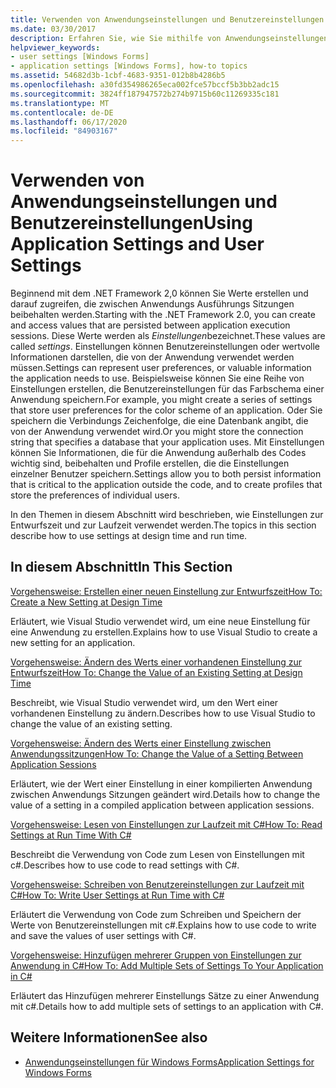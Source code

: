 ```yaml
---
title: Verwenden von Anwendungseinstellungen und Benutzereinstellungen
ms.date: 03/30/2017
description: Erfahren Sie, wie Sie mithilfe von Anwendungseinstellungen und Benutzereinstellungen Werte erstellen und darauf zugreifen, die zwischen Anwendungs Ausführungs Sitzungen beibehalten werden.
helpviewer_keywords:
- user settings [Windows Forms]
- application settings [Windows Forms], how-to topics
ms.assetid: 54682d3b-1cbf-4683-9351-012b8b4286b5
ms.openlocfilehash: a30fd354986265eca002fce57bccf5b3bb2adc15
ms.sourcegitcommit: 3824ff187947572b274b9715b60c11269335c181
ms.translationtype: MT
ms.contentlocale: de-DE
ms.lasthandoff: 06/17/2020
ms.locfileid: "84903167"
---
```

# <a name="using-application-settings-and-user-settings"></a><span data-ttu-id="6f72b-103">Verwenden von Anwendungseinstellungen und Benutzereinstellungen</span><span class="sxs-lookup"><span data-stu-id="6f72b-103">Using Application Settings and User Settings</span></span>
<span data-ttu-id="6f72b-104">Beginnend mit dem .NET Framework 2,0 können Sie Werte erstellen und darauf zugreifen, die zwischen Anwendungs Ausführungs Sitzungen beibehalten werden.</span><span class="sxs-lookup"><span data-stu-id="6f72b-104">Starting with the .NET Framework 2.0, you can create and access values that are persisted between application execution sessions.</span></span> <span data-ttu-id="6f72b-105">Diese Werte werden als *Einstellungen*bezeichnet.</span><span class="sxs-lookup"><span data-stu-id="6f72b-105">These values are called *settings*.</span></span> <span data-ttu-id="6f72b-106">Einstellungen können Benutzereinstellungen oder wertvolle Informationen darstellen, die von der Anwendung verwendet werden müssen.</span><span class="sxs-lookup"><span data-stu-id="6f72b-106">Settings can represent user preferences, or valuable information the application needs to use.</span></span> <span data-ttu-id="6f72b-107">Beispielsweise können Sie eine Reihe von Einstellungen erstellen, die Benutzereinstellungen für das Farbschema einer Anwendung speichern.</span><span class="sxs-lookup"><span data-stu-id="6f72b-107">For example, you might create a series of settings that store user preferences for the color scheme of an application.</span></span> <span data-ttu-id="6f72b-108">Oder Sie speichern die Verbindungs Zeichenfolge, die eine Datenbank angibt, die von der Anwendung verwendet wird.</span><span class="sxs-lookup"><span data-stu-id="6f72b-108">Or you might store the connection string that specifies a database that your application uses.</span></span> <span data-ttu-id="6f72b-109">Mit Einstellungen können Sie Informationen, die für die Anwendung außerhalb des Codes wichtig sind, beibehalten und Profile erstellen, die die Einstellungen einzelner Benutzer speichern.</span><span class="sxs-lookup"><span data-stu-id="6f72b-109">Settings allow you to both persist information that is critical to the application outside the code, and to create profiles that store the preferences of individual users.</span></span>  
  
 <span data-ttu-id="6f72b-110">In den Themen in diesem Abschnitt wird beschrieben, wie Einstellungen zur Entwurfszeit und zur Laufzeit verwendet werden.</span><span class="sxs-lookup"><span data-stu-id="6f72b-110">The topics in this section describe how to use settings at design time and run time.</span></span>  
  
## <a name="in-this-section"></a><span data-ttu-id="6f72b-111">In diesem Abschnitt</span><span class="sxs-lookup"><span data-stu-id="6f72b-111">In This Section</span></span>  
 [<span data-ttu-id="6f72b-112">Vorgehensweise: Erstellen einer neuen Einstellung zur Entwurfszeit</span><span class="sxs-lookup"><span data-stu-id="6f72b-112">How To: Create a New Setting at Design Time</span></span>](how-to-create-a-new-setting-at-design-time.md)  
  
 <span data-ttu-id="6f72b-113">Erläutert, wie Visual Studio verwendet wird, um eine neue Einstellung für eine Anwendung zu erstellen.</span><span class="sxs-lookup"><span data-stu-id="6f72b-113">Explains how to use Visual Studio to create a new setting for an application.</span></span>  
  
 [<span data-ttu-id="6f72b-114">Vorgehensweise: Ändern des Werts einer vorhandenen Einstellung zur Entwurfszeit</span><span class="sxs-lookup"><span data-stu-id="6f72b-114">How To: Change the Value of an Existing Setting at Design Time</span></span>](how-to-change-the-value-of-an-existing-setting-at-design-time.md)  
  
 <span data-ttu-id="6f72b-115">Beschreibt, wie Visual Studio verwendet wird, um den Wert einer vorhandenen Einstellung zu ändern.</span><span class="sxs-lookup"><span data-stu-id="6f72b-115">Describes how to use Visual Studio to change the value of an existing setting.</span></span>  
  
 [<span data-ttu-id="6f72b-116">Vorgehensweise: Ändern des Werts einer Einstellung zwischen Anwendungssitzungen</span><span class="sxs-lookup"><span data-stu-id="6f72b-116">How To: Change the Value of a Setting Between Application Sessions</span></span>](how-to-change-the-value-of-a-setting-between-application-sessions.md)  
  
 <span data-ttu-id="6f72b-117">Erläutert, wie der Wert einer Einstellung in einer kompilierten Anwendung zwischen Anwendungs Sitzungen geändert wird.</span><span class="sxs-lookup"><span data-stu-id="6f72b-117">Details how to change the value of a setting in a compiled application between application sessions.</span></span>  
  
 [<span data-ttu-id="6f72b-118">Vorgehensweise: Lesen von Einstellungen zur Laufzeit mit C#</span><span class="sxs-lookup"><span data-stu-id="6f72b-118">How To: Read Settings at Run Time With C#</span></span>](how-to-read-settings-at-run-time-with-csharp.md)  
  
 <span data-ttu-id="6f72b-119">Beschreibt die Verwendung von Code zum Lesen von Einstellungen mit c#.</span><span class="sxs-lookup"><span data-stu-id="6f72b-119">Describes how to use code to read settings with C#.</span></span>  
  
 [<span data-ttu-id="6f72b-120">Vorgehensweise: Schreiben von Benutzereinstellungen zur Laufzeit mit C#</span><span class="sxs-lookup"><span data-stu-id="6f72b-120">How To: Write User Settings at Run Time with C#</span></span>](how-to-write-user-settings-at-run-time-with-csharp.md)  
  
 <span data-ttu-id="6f72b-121">Erläutert die Verwendung von Code zum Schreiben und Speichern der Werte von Benutzereinstellungen mit c#.</span><span class="sxs-lookup"><span data-stu-id="6f72b-121">Explains how to use code to write and save the values of user settings with C#.</span></span>  
  
 [<span data-ttu-id="6f72b-122">Vorgehensweise: Hinzufügen mehrerer Gruppen von Einstellungen zur Anwendung in C#</span><span class="sxs-lookup"><span data-stu-id="6f72b-122">How To: Add Multiple Sets of Settings To Your Application in C#</span></span>](how-to-add-multiple-sets-of-settings-to-your-application-in-csharp.md)  
  
 <span data-ttu-id="6f72b-123">Erläutert das Hinzufügen mehrerer Einstellungs Sätze zu einer Anwendung mit c#.</span><span class="sxs-lookup"><span data-stu-id="6f72b-123">Details how to add multiple sets of settings to an application with C#.</span></span>  
  
## <a name="see-also"></a><span data-ttu-id="6f72b-124">Weitere Informationen</span><span class="sxs-lookup"><span data-stu-id="6f72b-124">See also</span></span>

- [<span data-ttu-id="6f72b-125">Anwendungseinstellungen für Windows Forms</span><span class="sxs-lookup"><span data-stu-id="6f72b-125">Application Settings for Windows Forms</span></span>](application-settings-for-windows-forms.md)
